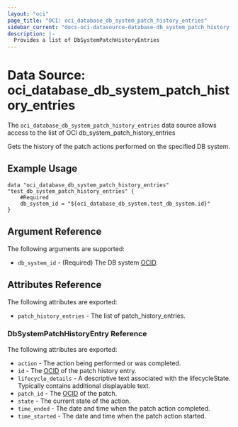 ```yaml
---
layout: "oci"
page_title: "OCI: oci_database_db_system_patch_history_entries"
sidebar_current: "docs-oci-datasource-database-db_system_patch_history_entries"
description: |-
  Provides a list of DbSystemPatchHistoryEntries
---
```


# Data Source: oci_database_db_system_patch_history_entries
The `oci_database_db_system_patch_history_entries` data source allows access to the list of OCI db_system_patch_history_entries

Gets the history of the patch actions performed on the specified DB system.


## Example Usage

```hcl
data "oci_database_db_system_patch_history_entries" "test_db_system_patch_history_entries" {
	#Required
	db_system_id = "${oci_database_db_system.test_db_system.id}"
}
```

## Argument Reference

The following arguments are supported:

* `db_system_id` - (Required) The DB system [OCID](https://docs.us-phoenix-1.oraclecloud.com/Content/General/Concepts/identifiers.htm).


## Attributes Reference

The following attributes are exported:

* `patch_history_entries` - The list of patch_history_entries.

### DbSystemPatchHistoryEntry Reference

The following attributes are exported:

* `action` - The action being performed or was completed.
* `id` - The [OCID](https://docs.us-phoenix-1.oraclecloud.com/Content/General/Concepts/identifiers.htm) of the patch history entry.
* `lifecycle_details` - A descriptive text associated with the lifecycleState. Typically contains additional displayable text. 
* `patch_id` - The [OCID](https://docs.us-phoenix-1.oraclecloud.com/Content/General/Concepts/identifiers.htm) of the patch.
* `state` - The current state of the action.
* `time_ended` - The date and time when the patch action completed.
* `time_started` - The date and time when the patch action started.


